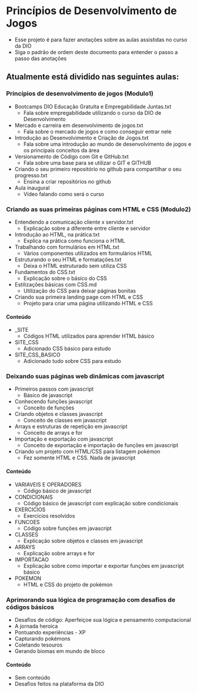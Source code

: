
# Princípios de Desenvolvimento de Jogos
- Esse projeto é para fazer anotações sobre as aulas assistidas no curso da DIO
- Siga o padrão de ordem deste documento para entender o passo a passo das anotações 

## Atualmente está dividido nas seguintes aulas:

### Princípios de desenvolvimento de jogos (Modulo1)
- Bootcamps DIO Educação Gratuita e Empregabilidade Juntas.txt
  - Fala sobre empregabilidade utilizando o curso da DIO de Desenvolvimento
- Mercado e carreira em desenvolvimento de jogos.txt
  - Fala sobre o mercado de jogos e como conseguir entrar nele
- Introdução ao Desenvolvimento e Criação de Jogos.txt
  - Fala sobre uma introdução ao mundo de desenvolvimento de jogos e os principais conceitos da área
- Versionamento de Código com Git e GitHub.txt
  - Fala sobre uma base para se utilizar o GIT e GITHUB
- Criando o seu primeiro repositório no github para compartilhar o seu progresso.txt
  - Ensina a criar repositórios no github
- Aula inaugural
  - Vídeo falando como será o curso

### Criando as suas primeiras páginas com HTML e CSS (Modulo2)
- Entendendo a comunicação cliente x servidor.txt
  - Explicação sobre a diferente entre cliente e servidor
- Introdução ao HTML, na prática.txt
  - Explica na prática como funciona o HTML
- Trabalhando com formulários em HTML.txt
  - Vários componentes utilizados em formulários HTML
- Estruturando o seu HTML e formatações.txt
  - Deixa o HTML estruturado sem utiliza CSS
- Fundamentos do CSS.txt
  - Explicação sobre o básico do CSS
- Estilizações básicas com CSS.md
  - Utilização do CSS para deixar páginas bonitas
- Criando sua primeira landing page com HTML e CSS
  - Projeto para criar uma página utilizando HTML e CSS

#### Conteúdo
- _SITE
  - Códigos HTML utilizados para aprender HTML básico
- SITE_CSS
  - Adicionado CSS básico para estudo
- SITE_CSS_BASICO
  - Adicionado tudo sobre CSS para estudo

### Deixando suas páginas web dinâmicas com javascript
- Primeiros passos com javascript
  - Básico de javascript
- Conhecendo funções javascript
  - Conceito de funções
- Criando objetos e classes javascript
  - Conceito de classes em javascript
- Arrays e estruturas de repetição em javascript
  - Conceito de arrays e for
- Importação e exportação com javascript
  - Conceito de exportação e importação de funções em javascript
- Criando um projeto com HTML/CSS para listagem pokémon
  - Fez somente HTML e CSS. Nada de javascript

#### Conteúdo
- VARIAVEIS E OPERADORES
  - Código básico de javascript
- CONDICIONAIS
  - Código básico de javascript com explicação sobre condicionais
- EXERCICIOS
  - Exercicios resolvidos
- FUNCOES
  - Código sobre funções em javascript
- CLASSES
  - Explicação sobre objetos e classes em javascript
- ARRAYS
  - Explicação sobre arrays e for
- IMPORTACAO
  - Explicação sobre como importar e exportar funções em javascript básico
- POKEMON
  - HTML e CSS do projeto de pokémon

### Aprimorando sua lógica de programação com desafios de códigos básicos
- Desafios de código: Aperfeiçoe sua lógica e pensamento computacional
- A jornada heroica
- Pontuando experiências - XP
- Capturando pokémons
- Coletando tesouros
- Gerando biomas em mundo de bloco

#### Conteúdo
- Sem conteúdo
- Desafios feitos na plataforma da DIO








